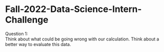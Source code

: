 # Fall-2022-Data-Science-Intern-Challenge

Question 1:  
Think about what could be going wrong with our calculation. Think about a better way to evaluate this data. 

